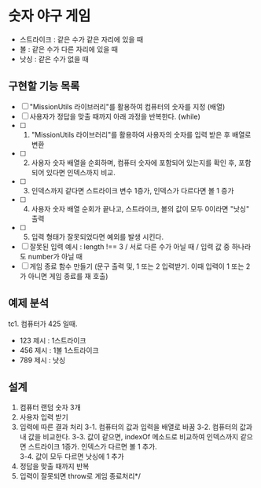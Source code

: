 # 숫자 야구 게임

- 스트라이크 : 같은 수가 같은 자리에 있을 때
- 볼 : 같은 수가 다른 자리에 있을 때
- 낫싱 : 같은 수가 없을 때

## 구현할 기능 목록

- [ ] "MissionUtils 라이브러리"를 활용하여 컴퓨터의 숫자를 지정 (배열)
- [ ] 사용자가 정답을 맞출 때까지 아래 과정을 반복한다. (while)
- [ ] 1. "MissionUtils 라이브러리"를 활용하여 사용자의 숫자를 입력 받은 후 배열로 변환
- [ ] 2. 사용자 숫자 배열을 순회하며, 컴퓨터 숫자에 포함되어 있는지를 확인 후, 포함되어 있다면 인덱스까지 비교.
- [ ] 3. 인덱스까지 같다면 스트라이크 변수 1증가, 인덱스가 다르다면 볼 1 증가
- [ ] 4. 사용자 숫자 배열 순회가 끝나고, 스트라이크, 볼의 값이 모두 0이라면 "낫싱" 출력
- [ ] 5. 입력 형태가 잘못되었다면 예외를 발생 시킨다.
- [ ] 잘못된 입력 예시 : length !== 3 / 서로 다른 수가 아닐 때 / 입력 값 중 하나라도 number가 아닐 때
- [ ] 게임 종료 함수 만들기 (문구 출력 및, 1 또는 2 입력받기. 이때 입력이 1 또는 2가 아니면 게임 종료를 재 호출)

## 예제 분석

tc1. 컴퓨터가 425 일때.

- 123 제시 : 1스트라이크
- 456 제시 : 1볼 1스트라이크
- 789 제시 : 낫싱

## 설계

1. 컴퓨터 랜덤 숫자 3개
2. 사용자 입력 받기
3. 입력에 따른 결과 처리
   3-1. 컴퓨터의 값과 입력을 배열로 바꿈
   3-2. 컴퓨터의 값과 내 값을 비교한다.
   3-3. 값이 같으면, indexOf 메소드로 비교하여 인덱스까지 같으면 스트라이크 1증가. 인덱스가 다르면 볼 1 추가.  
   3-4. 값이 모두 다르면 낫싱에 1 추가
4. 정답을 맞출 때까지 반복
5. 입력이 잘못되면 throw로 게임 종료처리\*/

